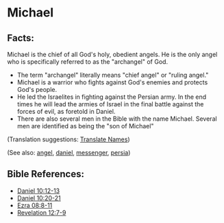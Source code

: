 # Michael #

## Facts: ##

Michael is the chief of all God's holy, obedient angels. He is the only angel who is specifically referred to as the "archangel" of God.

* The term "archangel" literally means "chief angel" or "ruling angel."
* Michael is a warrior who fights against God's enemies and protects God's people.
* He led the Israelites in fighting against the Persian army. In the end times he will lead the armies of Israel in the final battle against the forces of evil, as foretold in Daniel.
* There are also several men in the Bible with the name Michael. Several men are identified as being the "son of Michael"

(Translation suggestions: [Translate Names](https://git.door43.org/Door43/en-ta-translate-vol1/src/master/content/translate_names.md))

(See also: [angel](../kt/angel.md), [daniel](../other/daniel.md), [messenger](../other/messenger.md),  [persia](../other/persia.md))

## Bible References: ##

* [Daniel 10:12-13](https://door43.org/en/bible/notes/dan/10/12)
* [Daniel 10:20-21](https://door43.org/en/bible/notes/dan/10/20)
* [Ezra 08:8-11](https://door43.org/en/bible/notes/ezr/08/08)
* [Revelation 12:7-9](https://door43.org/en/bible/notes/rev/12/07)

